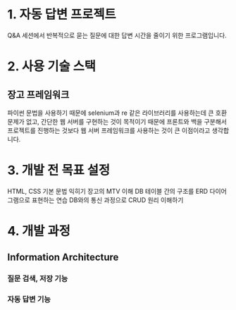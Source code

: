 # 1. 자동 답변 프로젝트

Q&A 세션에서 반복적으로 묻는 질문에 대한 답변 시간을 줄이기 위한 프로그램입니다.

# 2. 사용 기술 스택

   ## 장고 프레임워크

   파이썬 문법을 사용하기 때문에 selenium과 re 같은 라이브러리를 사용하는데 큰 호환 문제가 없고, 간단한 웹 서버를 구현하는 것이 목적이기 때문에 프론트와 백을 구분해서 프로젝트를 진행하는 것보다 웹 서버 프레임워크를 사용하는 것이 큰 이점이라고 생각합니다.

# 3. 개발 전 목표 설정

   HTML, CSS 기본 문법 익히기
   장고의 MTV 이해
   DB 테이블 간의 구조를 ERD 다이어그램으로 표현하는 연습
   DB와의 통신 과정으로 CRUD 원리 이해하기

# 4. 개발 과정

   ## Information Architecture

   ### 질문 검색, 저장 기능

   ### 자동 답변 기능

